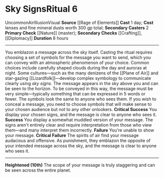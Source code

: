 ﻿---
area: null
cost: lenses and fine mineral dusts worth 300 gp total
duration: 8 hours
element: Air
heighten: 10th
heighten_level: 6, 10
id: '102'
level: '6'
name: Sky Signs
primary_check: '[[DATABASE/skill/Nature|Nature]] (master)'
range: null
rarity: Uncommon
requirement: null
school: Illusion
secondary_casters: '2'
secondary_check: '[[DATABASE/skill/Crafting|Crafting]] , [[DATABASE/skill/Diplomacy|Diplomacy]]'
source: '[[DATABASE/source/Rage of Elements|Rage of Elements]]'
target: null
trait:
- '[[DATABASE/trait/Air|Air]]'
- '[[DATABASE/trait/Illusion|Illusion]]'
- '[[DATABASE/trait/Uncommon|Uncommon]]'
- '[[DATABASE/trait/Visual|Visual]]'
type: Ritual

---
# Sky Signs<span class="item-type">Ritual 6</span>

<span class="trait-uncommon item-trait">Uncommon</span><span class="item-trait">Air</span><span class="item-trait">Illusion</span><span class="item-trait">Visual</span>
**Source** [[Rage of Elements]]
**Cast** 1 day; **Cost** lenses and fine mineral dusts worth 300 gp total; **Secondary Casters** 2
**Primary Check** [[Nature]] (master); **Secondary Checks** [[Crafting]], [[Diplomacy]]
**Duration** 8 hours

---
You emblazon a message across the sky itself. Casting the ritual requires choosing a set of symbols for the message you want to send, which you can convey with an atmospheric phenomenon of your choice. Common choices include carefully shaped clouds during the day and auroras at night. Some cultures—such as the many denizens of the [[Plane of Air]] and star-gazing [[Lizardfolk]]—develop complex symbology to communicate clearly using _sky signs_.
 The message appears in the sky above you and can be seen to the horizon. To be conveyed in this way, the message must be very simple—typically something that can be expressed in 5 words or fewer. The symbols look the same to anyone who sees them. If you wish to conceal a message, you need to choose symbols that will make sense to your chosen audience but not to any other onlookers.
**Critical Success** You display your chosen signs, and the message is clear to anyone who sees it.
**Success** You display a somewhat muddled version of your message. The signs aren't entirely clear and require interpretation from those who view them—and many interpret them incorrectly.
**Failure** You're unable to show your message.
**Critical Failure** The spirits of air find your message audacious and offensive. As punishment, they emblazon the opposite of your intended message across the sky, and the message is clear to anyone who sees it.

---
**Heightened (10th)** The scope of your message is truly staggering and can be seen across the entire planet.